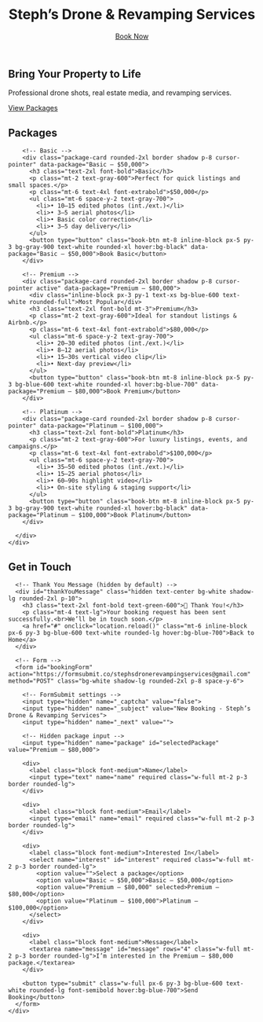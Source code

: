 <!DOCTYPE html>
<html lang="en">
<head>
  <meta charset="UTF-8">
  <meta name="viewport" content="width=device-width, initial-scale=1.0">
  <title>Steph’s Drone & Revamping Services</title>
  <link href="https://cdn.jsdelivr.net/npm/tailwindcss@2.2.19/dist/tailwind.min.css" rel="stylesheet">
  <style>
    .active {
      border: 2px solid #2563eb;
      box-shadow: 0 0 12px rgba(37,99,235,0.6);
    }
    .hidden { display: none; }
  </style>
</head>
<body class="bg-gray-50 text-gray-900">

  <!-- Header -->
  <header class="py-6 bg-white shadow">
    <div class="max-w-7xl mx-auto flex justify-between items-center px-6">
      <h1 class="text-2xl font-bold">Steph’s Drone & Revamping Services</h1>
      <a href="#contact" class="px-4 py-2 bg-blue-600 text-white rounded-lg hover:bg-blue-700">Book Now</a>
    </div>
  </header>

  <!-- Hero -->
  <section class="py-20 px-6 text-center bg-gradient-to-r from-blue-500 to-indigo-600 text-white">
    <h2 class="text-4xl md:text-5xl font-bold">Bring Your Property to Life</h2>
    <p class="mt-4 text-lg">Professional drone shots, real estate media, and revamping services.</p>
    <a href="#pricing" class="mt-8 inline-block px-6 py-3 bg-white text-blue-600 font-semibold rounded-xl hover:bg-gray-100">View Packages</a>
  </section>

  <!-- Pricing -->
  <section id="pricing" class="py-20 px-6 bg-white">
    <div class="max-w-7xl mx-auto">
      <h2 class="text-3xl md:text-4xl font-bold text-center mb-12">Packages</h2>
      <div class="grid md:grid-cols-3 gap-6">

        <!-- Basic -->
        <div class="package-card rounded-2xl border shadow p-8 cursor-pointer" data-package="Basic — $50,000">
          <h3 class="text-2xl font-bold">Basic</h3>
          <p class="mt-2 text-gray-600">Perfect for quick listings and small spaces.</p>
          <p class="mt-6 text-4xl font-extrabold">$50,000</p>
          <ul class="mt-6 space-y-2 text-gray-700">
            <li>• 10–15 edited photos (int./ext.)</li>
            <li>• 3–5 aerial photos</li>
            <li>• Basic color correction</li>
            <li>• 3–5 day delivery</li>
          </ul>
          <button type="button" class="book-btn mt-8 inline-block px-5 py-3 bg-gray-900 text-white rounded-xl hover:bg-black" data-package="Basic — $50,000">Book Basic</button>
        </div>

        <!-- Premium -->
        <div class="package-card rounded-2xl border shadow p-8 cursor-pointer active" data-package="Premium — $80,000">
          <div class="inline-block px-3 py-1 text-xs bg-blue-600 text-white rounded-full">Most Popular</div>
          <h3 class="text-2xl font-bold mt-3">Premium</h3>
          <p class="mt-2 text-gray-600">Ideal for standout listings & Airbnb.</p>
          <p class="mt-6 text-4xl font-extrabold">$80,000</p>
          <ul class="mt-6 space-y-2 text-gray-700">
            <li>• 20–30 edited photos (int./ext.)</li>
            <li>• 8–12 aerial photos</li>
            <li>• 15–30s vertical video clip</li>
            <li>• Next-day preview</li>
          </ul>
          <button type="button" class="book-btn mt-8 inline-block px-5 py-3 bg-blue-600 text-white rounded-xl hover:bg-blue-700" data-package="Premium — $80,000">Book Premium</button>
        </div>

        <!-- Platinum -->
        <div class="package-card rounded-2xl border shadow p-8 cursor-pointer" data-package="Platinum — $100,000">
          <h3 class="text-2xl font-bold">Platinum</h3>
          <p class="mt-2 text-gray-600">For luxury listings, events, and campaigns.</p>
          <p class="mt-6 text-4xl font-extrabold">$100,000</p>
          <ul class="mt-6 space-y-2 text-gray-700">
            <li>• 35–50 edited photos (int./ext.)</li>
            <li>• 15–25 aerial photos</li>
            <li>• 60–90s highlight video</li>
            <li>• On-site styling & staging support</li>
          </ul>
          <button type="button" class="book-btn mt-8 inline-block px-5 py-3 bg-gray-900 text-white rounded-xl hover:bg-black" data-package="Platinum — $100,000">Book Platinum</button>
        </div>

      </div>
    </div>
  </section>

  <!-- Contact -->
  <section id="contact" class="py-20 px-6 bg-gray-100">
    <div class="max-w-3xl mx-auto">
      <h2 class="text-3xl md:text-4xl font-bold text-center mb-8">Get in Touch</h2>

      <!-- Thank You Message (hidden by default) -->
      <div id="thankYouMessage" class="hidden text-center bg-white shadow-lg rounded-2xl p-10">
        <h3 class="text-2xl font-bold text-green-600">🎉 Thank You!</h3>
        <p class="mt-4 text-lg">Your booking request has been sent successfully.<br>We’ll be in touch soon.</p>
        <a href="#" onclick="location.reload()" class="mt-6 inline-block px-6 py-3 bg-blue-600 text-white rounded-lg hover:bg-blue-700">Back to Home</a>
      </div>

      <!-- Form -->
      <form id="bookingForm" action="https://formsubmit.co/stephsdronerevampingservices@gmail.com" method="POST" class="bg-white shadow-lg rounded-2xl p-8 space-y-6">
        
        <!-- FormSubmit settings -->
        <input type="hidden" name="_captcha" value="false">
        <input type="hidden" name="_subject" value="New Booking - Steph’s Drone & Revamping Services">
        <input type="hidden" name="_next" value="">

        <!-- Hidden package input -->
        <input type="hidden" name="package" id="selectedPackage" value="Premium — $80,000">

        <div>
          <label class="block font-medium">Name</label>
          <input type="text" name="name" required class="w-full mt-2 p-3 border rounded-lg">
        </div>

        <div>
          <label class="block font-medium">Email</label>
          <input type="email" name="email" required class="w-full mt-2 p-3 border rounded-lg">
        </div>

        <div>
          <label class="block font-medium">Interested In</label>
          <select name="interest" id="interest" required class="w-full mt-2 p-3 border rounded-lg">
            <option value="">Select a package</option>
            <option value="Basic — $50,000">Basic — $50,000</option>
            <option value="Premium — $80,000" selected>Premium — $80,000</option>
            <option value="Platinum — $100,000">Platinum — $100,000</option>
          </select>
        </div>

        <div>
          <label class="block font-medium">Message</label>
          <textarea name="message" id="message" rows="4" class="w-full mt-2 p-3 border rounded-lg">I’m interested in the Premium — $80,000 package.</textarea>
        </div>

        <button type="submit" class="w-full px-6 py-3 bg-blue-600 text-white rounded-lg font-semibold hover:bg-blue-700">Send Booking</button>
      </form>
    </div>
  </section>

  <!-- Script -->
  <script>
    document.addEventListener('DOMContentLoaded', () => {
      const packageCards = document.querySelectorAll('.package-card');
      const packageInput = document.querySelector('#selectedPackage');
      const interestDropdown = document.querySelector('#interest');
      const messageBox = document.querySelector('#message');
      const bookButtons = document.querySelectorAll('.book-btn');
      const form = document.querySelector('#bookingForm');
      const thankYou = document.querySelector('#thankYouMessage');

      function selectPackage(selected) {
        packageCards.forEach(c => {
          c.classList.remove('active');
          if (c.dataset.package === selected) c.classList.add('active');
        });

        packageInput.value = selected;
        interestDropdown.value = selected;
        messageBox.value = `I’m interested in the ${selected} package.`;
        document.querySelector('#contact').scrollIntoView({behavior: "smooth"});
      }

      packageCards.forEach(card => {
        card.addEventListener('click', () => selectPackage(card.dataset.package));
      });

      bookButtons.forEach(btn => {
        btn.addEventListener('click', () => selectPackage(btn.dataset.package));
      });

      // Handle form submission with inline thank-you
      form.addEventListener('submit', function(e) {
        e.preventDefault();
        const data = new FormData(form);
        fetch(form.action, {
          method: 'POST',
          body: data
        }).then(() => {
          form.classList.add('hidden');
          thankYou.classList.remove('hidden');
        }).catch(() => {
          alert("Something went wrong. Please try again.");
        });
      });
    });
  </script>

</body>
</html>
